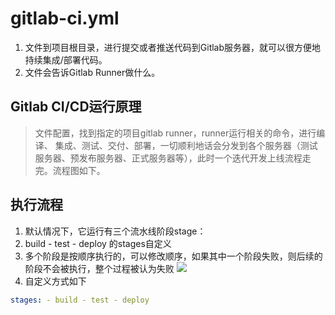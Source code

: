 # gitlab-ci.yml
1. 文件到项目根目录，进行提交或者推送代码到Gitlab服务器，就可以很方便地持续集成/部署代码。
2. 文件会告诉Gitlab Runner做什么。

## Gitlab CI/CD运行原理
> 文件配置，找到指定的项目gitlab runner，runner运行相关的命令，进行编译、 集成、测试、交付、部署，一切顺利地话会分发到各个服务器（测试服务器、预发布服务器、正式服务器等），此时一个迭代开发上线流程走完。流程图如下。

## 执行流程
1. 默认情况下，它运行有三个流水线阶段stage：
2. build - test - deploy 的stages自定义
3. 多个阶段是按顺序执行的，可以修改顺序，如果其中一个阶段失败，则后续的阶段不会被执行，整个过程被认为失败
  ![](https://ws4.sinaimg.cn/large/006tNc79ly1g27qpr4988j30hs0dc3zd.jpg)
4. 自定义方式如下
  ```yml
  stages: - build - test - deploy
  ```

